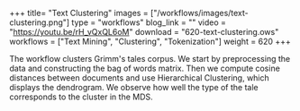 +++
title= "Text Clustering"
images =  ["/workflows/images/text-clustering.png"]
type = "workflows"
blog_link =  ""
video = "https://youtu.be/rH_vQxQL6oM"
download = "620-text-clustering.ows"
workflows = ["Text Mining", "Clustering", "Tokenization"]
weight = 620
+++

The workflow clusters Grimm's tales corpus. We start by preprocessing the data and constructing the bag of words matrix. Then we compute cosine distances between documents and use Hierarchical Clustering, which displays the dendrogram. We observe how well the type of the tale corresponds to the cluster in the MDS.
